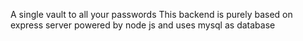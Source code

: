 A single vault to all your passwords
This backend is purely based on express server powered by node js and uses mysql as database